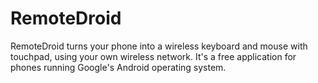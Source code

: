 # RemoteDroid
RemoteDroid turns your phone into a wireless keyboard and mouse with touchpad, 
using your own wireless network. It's a free application for phones running Google's Android operating system.
